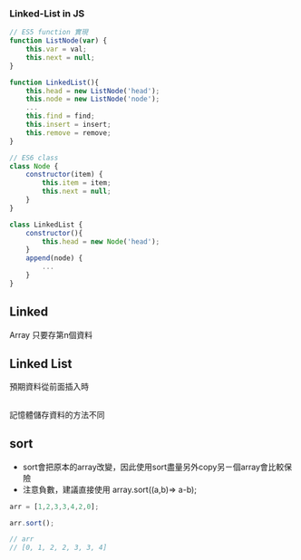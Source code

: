 ### Linked-List in JS

```js
// ES5 function 實現
function ListNode(var) {
    this.var = val;
    this.next = null;
}

function LinkedList(){
    this.head = new ListNode('head');
    this.node = new ListNode('node');
    ...
    this.find = find;
    this.insert = insert;
    this.remove = remove;
}

// ES6 class
class Node {
    constructor(item) {
        this.item = item;
        this.next = null;
    }
}

class LinkedList {
    constructor(){
        this.head = new Node('head');
    }
    append(node) {
        ...
    }
}

```

## Linked 

Array 只要存第n個資料

## Linked List 
預期資料從前面插入時

## 
記憶體儲存資料的方法不同


## sort 
- sort會把原本的array改變，因此使用sort盡量另外copy另ㄧ個array會比較保險
- 注意負數，建議直接使用 array.sort((a,b)=> a-b);
```js
arr = [1,2,3,3,4,2,0];

arr.sort();

// arr  
// [0, 1, 2, 2, 3, 3, 4]

```
